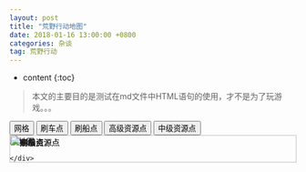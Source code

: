 ```yaml
---
layout: post
title: "荒野行动地图"
date: 2018-01-16 13:00:00 +0800 
categories: 杂谈
tag: 荒野行动 
---
```

* content
{:toc}


> 本文的主要目的是测试在md文件中HTML语句的使用，才不是为了玩游戏。。。

<!-- more -->

<style>
    .hyxdrelative{
        position: relative;
    }
    .hyxdabsolute{
        position: absolute;
            left:0;
            top:0;
            width:100%;
    }
</style>
<script src="https://cdn.jsdelivr.net/npm/vue"></script>
<div id="hyxdapp">
    <div class="btn-group">
        <button v-on:click="isGridShow=!isGridShow" v-bind:style="{backgroundColor:isGridShow?'#ccc':'inherit'}">网格</button>
        <button v-on:click="isCarShow=!isCarShow" v-bind:style="{backgroundColor:isCarShow?'#ccc':'inherit'}">刷车点</button>
        <button v-on:click="isShipShow=!isShipShow" v-bind:style="{backgroundColor:isShipShow?'#ccc':'inherit'}">刷船点</button>
        <button v-on:click="isR1Show=!isR1Show" v-bind:style="{backgroundColor:isR1Show?'#ccc':'inherit'}">高级资源点</button>
        <button v-on:click="isR2Show=!isR2Show" v-bind:style="{backgroundColor:isR2Show?'#ccc':'inherit'}">中级资源点</button>
    </div>
    <div class="hyxdrelative">
        <img src="http://ovwg0zvng.bkt.clouddn.com/map.jpg" alt="地图">
        <img class="hyxdabsolute" src="http://ovwg0zvng.bkt.clouddn.com/grid.png" alt="网格" v-bind:style="{display:isGridShow?'block':'none'}">
        <img class="hyxdabsolute" src="http://ovwg0zvng.bkt.clouddn.com/hy/vehicles.png" alt="刷车点" v-bind:style="{display:isCarShow?'block':'none'}">
        <img class="hyxdabsolute" src="http://ovwg0zvng.bkt.clouddn.com/hy/ships.png" alt="刷船点" v-bind:style="{display:isShipShow?'block':'none'}">
        <img class="hyxdabsolute" src="http://ovwg0zvng.bkt.clouddn.com/r1.png" alt="高级资源点" v-bind:style="{display:isR1Show?'block':'none'}">
        <img class="hyxdabsolute" src="http://ovwg0zvng.bkt.clouddn.com/hy/r2.png" alt="中级资源点" v-bind:style="{display:isR2Show?'block':'none'}">
        
    </div>
</div>
<script>
    let app=new Vue({
        el:'#hyxdapp',
        data:{
            isGridShow:true,
            isCarShow:true,
            isShipShow:true,
            isR1Show:true,
            isR2Show:true
        }
    });
</script>
